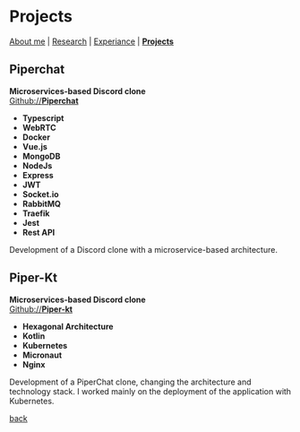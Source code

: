 # Projects

[About me](./) |
[Research](/research) |
[Experiance](/experiance) |
**[Projects](/projects)**

## Piperchat
**Microservices-based Discord clone**  
[Github://**Piperchat**](https://github.com/zucchero-sintattico/piperchat)  
- **Typescript**  
- **WebRTC**  
- **Docker**  
- **Vue.js**  
- **MongoDB**  
- **NodeJs**  
- **Express**  
- **JWT**  
- **Socket.io**  
- **RabbitMQ**  
- **Traefik**  
- **Jest**  
- **Rest API**  

Development of a Discord clone with a microservice-based architecture.

## Piper-Kt
**Microservices-based Discord clone**  
[Github://**Piper-kt**](https://github.com/zucchero-sintattico/piperchat)  
- **Hexagonal Architecture**  
- **Kotlin**  
- **Kubernetes**  
- **Micronaut**  
- **Nginx**  

Development of a PiperChat clone, changing the architecture and technology stack. I worked mainly on the deployment of the application with Kubernetes.

[back](./)
